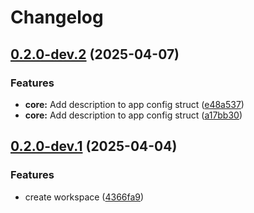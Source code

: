 # Changelog

## [0.2.0-dev.2](https://github.com/holochain/test-release-automation/compare/my-core-v0.2.0-dev.1...my-core-v0.2.0-dev.2) (2025-04-07)


### Features

* **core:** Add description to app config struct ([e48a537](https://github.com/holochain/test-release-automation/commit/e48a537cacff3730aa9b45fc6d2d40c41df4b46b))
* **core:** Add description to app config struct ([a17bb30](https://github.com/holochain/test-release-automation/commit/a17bb303eeb62c9424e464660858cc55923a6a1c))

## [0.2.0-dev.1](https://github.com/holochain/test-release-automation/compare/my-core-v0.2.0-dev.0...my-core-v0.2.0-dev.1) (2025-04-04)


### Features

* create workspace ([4366fa9](https://github.com/holochain/test-release-automation/commit/4366fa9bce75da0ba42d765030075b8153f609c7))
